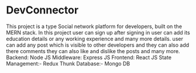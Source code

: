 # DevConnector
This project is a type Social network platform for developers, built on the MERN stack. 
In this project user can sign up after signing in user can add its education details or any working experience and many more details. 
user can add any post which is visible to other developers and they can also add there comments they can also like and dislike the posts and many more.
Backend: Node JS
Middleware: Express JS
Frontend: React JS
State Management:- Redux Thunk
Database:- Mongo DB
